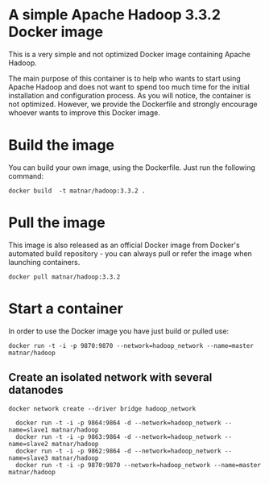 # A simple Apache Hadoop 3.3.2 Docker image

This is a very simple and not optimized Docker image containing Apache Hadoop. 

The main purpose of this container is to help who wants to start using Apache Hadoop and does not want to spend too much time for the initial installation and configuration process. 
As you will notice, the container is not optimized. However, we provide the Dockerfile and strongly encourage whoever wants to improve this Docker image.


# Build the image

You can build your own image, using the Dockerfile. Just run the following command: 

```
docker build  -t matnar/hadoop:3.3.2 .
```
# Pull the image

This image is also released as an official Docker image from Docker's automated build repository - you can always pull or refer the image when launching containers.

```
docker pull matnar/hadoop:3.3.2
```

# Start a container

In order to use the Docker image you have just build or pulled use:

```
docker run -t -i -p 9870:9870 --network=hadoop_network --name=master matnar/hadoop
```

## Create an isolated network with several datanodes

```
docker network create --driver bridge hadoop_network

  docker run -t -i -p 9864:9864 -d --network=hadoop_network --name=slave1 matnar/hadoop
  docker run -t -i -p 9863:9864 -d --network=hadoop_network --name=slave2 matnar/hadoop
  docker run -t -i -p 9862:9864 -d --network=hadoop_network --name=slave3 matnar/hadoop
  docker run -t -i -p 9870:9870 --network=hadoop_network --name=master matnar/hadoop

```

